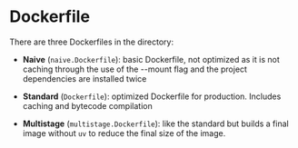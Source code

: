 # Dockerfile

There are three Dockerfiles in the directory:

- **Naive** (`naive.Dockerfile`): basic Dockerfile, not optimized as it is not caching through the use of the --mount flag and the project dependencies are installed twice

- **Standard** (`Dockerfile`): optimized Dockerfile for production. Includes caching and bytecode compilation

- **Multistage** (`multistage.Dockerfile`): like the standard but builds a final image without `uv` to reduce the final size of the image.
